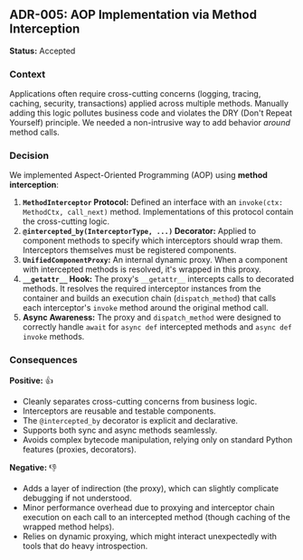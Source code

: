 ## ADR-005: AOP Implementation via Method Interception

**Status:** Accepted

### Context

Applications often require cross-cutting concerns (logging, tracing, caching, security, transactions) applied across multiple methods. Manually adding this logic pollutes business code and violates the DRY (Don't Repeat Yourself) principle. We needed a non-intrusive way to add behavior *around* method calls.

### Decision

We implemented Aspect-Oriented Programming (AOP) using **method interception**:

1.  **`MethodInterceptor` Protocol:** Defined an interface with an `invoke(ctx: MethodCtx, call_next)` method. Implementations of this protocol contain the cross-cutting logic.
2.  **`@intercepted_by(InterceptorType, ...)` Decorator:** Applied to component methods to specify which interceptors should wrap them. Interceptors themselves must be registered components.
3.  **`UnifiedComponentProxy`:** An internal dynamic proxy. When a component with intercepted methods is resolved, it's wrapped in this proxy.
4.  **`__getattr__` Hook:** The proxy's `__getattr__` intercepts calls to decorated methods. It resolves the required interceptor instances from the container and builds an execution chain (`dispatch_method`) that calls each interceptor's `invoke` method around the original method call.
5.  **Async Awareness:** The proxy and `dispatch_method` were designed to correctly handle `await` for `async def` intercepted methods and `async def invoke` methods.

### Consequences

**Positive:** 👍
* Cleanly separates cross-cutting concerns from business logic.
* Interceptors are reusable and testable components.
* The `@intercepted_by` decorator is explicit and declarative.
* Supports both sync and async methods seamlessly.
* Avoids complex bytecode manipulation, relying only on standard Python features (proxies, decorators).

**Negative:** 👎
* Adds a layer of indirection (the proxy), which can slightly complicate debugging if not understood.
* Minor performance overhead due to proxying and interceptor chain execution on each call to an intercepted method (though caching of the wrapped method helps).
* Relies on dynamic proxying, which might interact unexpectedly with tools that do heavy introspection.

